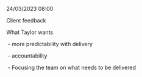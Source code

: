 24/03/2023 08:00

Client feedback

What Taylor wants

 \- more predictability with delivery

 \- accountability

 \- Focusing the team on what needs to be delivered